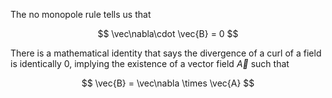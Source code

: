 The no monopole rule tells us that 

$$
\vec\nabla\cdot \vec{B} = 0
$$

There is a mathematical identity that says the divergence of a curl of a field is identically 0, implying the existence of a vector field $\vec{A}$ such that

$$
\vec{B} = \vec\nabla \times \vec{A}
$$